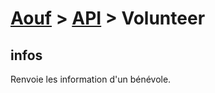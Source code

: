 # [Aouf](../../README.md) > [API](../README.md) > Volunteer

## infos

Renvoie les information d'un bénévole.
